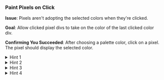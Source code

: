 ### **Paint Pixels on Click**

**Issue**: Pixels aren't adopting the selected colors when they're clicked.

**Goal**: Allow clicked pixel divs to take on the color of the last clicked color div.

**Confirming You Succeeded**: After choosing a palette color, click on a pixel. The pixel should display the selected color.

<details>
<summary>Hint 1</summary>

Think about how you'd keep track of a "currently selected color" and then apply it to another element.

</details>

<details>
<summary>Hint 2</summary>

The [MDN documentation on setting element styles](https://developer.mozilla.org/en-US/docs/Web/API/HTMLElement/style) might be a helpful resource.

</details>

<details>
<summary>Hint 3</summary>

Here's a snippet to guide:

```javascript
let pickedColor;
pixelBox.style.bgColor = pickedColor;
```

Can you spot the error in the style property and think about where and how to update `pickedColor`?

</details>

<details>
<summary>Hint 4</summary>

Here's a more refined example:

```javascript
let currentColor;
artBox.style.bgColor = currentColor;
```

Ensure you adjust the style property to correctly set the background color and think about where and how to update `currentColor`.

</details>
